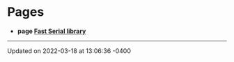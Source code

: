 # Pages



* **page [Fast Serial library]()** 



-------------------------------

Updated on 2022-03-18 at 13:06:36 -0400

